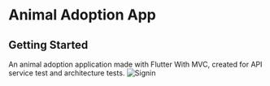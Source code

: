 # Animal Adoption App

## Getting Started
An animal adoption application made with Flutter With MVC, created for API service test and architecture tests.
![Signin](https://github.com/gokseennn/Animal_Adoption_App/assets/73942502/dccaeb75-48c0-4ea8-90bc-9b0e83c8c51a)
